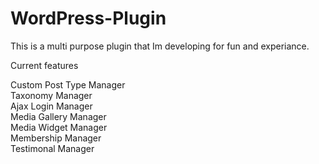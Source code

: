 ﻿# WordPress-Plugin

This is a multi purpose plugin that Im developing for fun and experiance.

Current features

Custom Post Type Manager<br>
Taxonomy Manager<br>
Ajax Login Manager<br>
Media Gallery Manager<br>
Media Widget Manager<br>
Membership Manager<br>
Testimonal Manager<br>
